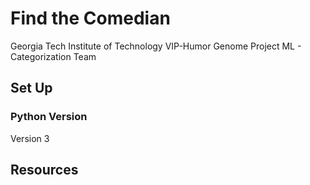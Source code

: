 Find the Comedian
===================================

Georgia Tech Institute of Technology
VIP-Humor Genome Project
ML - Categorization Team

## Set Up
### Python Version
Version 3

## Resources



